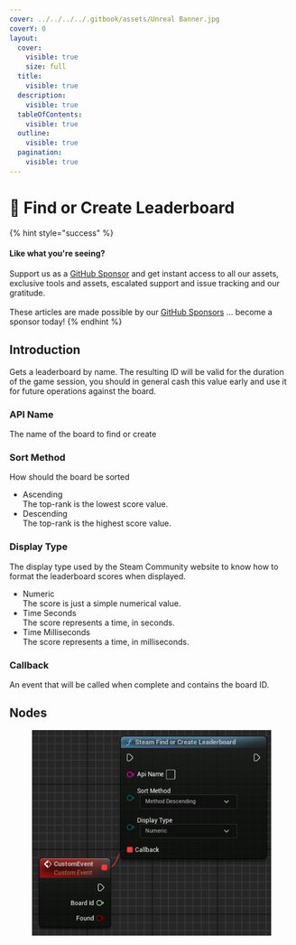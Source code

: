 ```yaml
---
cover: ../../../../.gitbook/assets/Unreal Banner.jpg
coverY: 0
layout:
  cover:
    visible: true
    size: full
  title:
    visible: true
  description:
    visible: true
  tableOfContents:
    visible: true
  outline:
    visible: true
  pagination:
    visible: true
---
```


# 🔵 Find or Create Leaderboard

{% hint style="success" %}
#### Like what you're seeing?

Support us as a [GitHub Sponsor](../../../../become-a-sponsor/) and get instant access to all our assets, exclusive tools and assets, escalated support and issue tracking and our gratitude.\
\
These articles are made possible by our [GitHub Sponsors](../../../../become-a-sponsor/) ... become a sponsor today!
{% endhint %}

## Introduction

Gets a leaderboard by name. The resulting ID will be valid for the duration of the game session, you should in general cash this value early and use it for future operations against the board.

### API Name

The name of the board to find or create

### Sort Method

How should the board be sorted

* Ascending\
  The top-rank is the lowest score value.
* Descending\
  The top-rank is the highest score value.

### Display Type

The display type used by the Steam Community website to know how to format the leaderboard scores when displayed.

* Numeric\
  The score is just a simple numerical value.
* Time Seconds\
  The score represents a time, in seconds.
* Time Milliseconds\
  The score represents a time, in milliseconds.

### Callback

An event that will be called when complete and contains the board ID.

## Nodes

<figure><img src="../../../../.gitbook/assets/image (8) (1) (1) (1) (1) (1) (1) (1).png" alt=""><figcaption></figcaption></figure>
